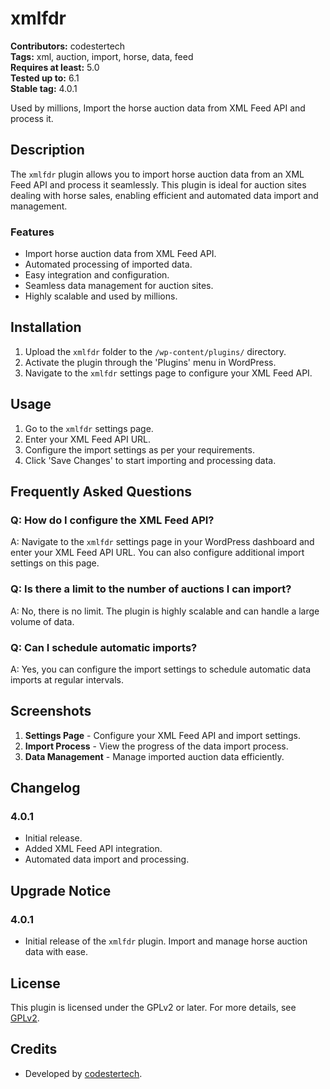 # xmlfdr

**Contributors:** codestertech  
**Tags:** xml, auction, import, horse, data, feed  
**Requires at least:** 5.0  
**Tested up to:** 6.1  
**Stable tag:** 4.0.1

Used by millions, Import the horse auction data from XML Feed API and process it.

## Description

The `xmlfdr` plugin allows you to import horse auction data from an XML Feed API and process it seamlessly. This plugin is ideal for auction sites dealing with horse sales, enabling efficient and automated data import and management.

### Features

- Import horse auction data from XML Feed API.
- Automated processing of imported data.
- Easy integration and configuration.
- Seamless data management for auction sites.
- Highly scalable and used by millions.

## Installation

1. Upload the `xmlfdr` folder to the `/wp-content/plugins/` directory.
2. Activate the plugin through the 'Plugins' menu in WordPress.
3. Navigate to the `xmlfdr` settings page to configure your XML Feed API.

## Usage

1. Go to the `xmlfdr` settings page.
2. Enter your XML Feed API URL.
3. Configure the import settings as per your requirements.
4. Click 'Save Changes' to start importing and processing data.

## Frequently Asked Questions

### Q: How do I configure the XML Feed API?

A: Navigate to the `xmlfdr` settings page in your WordPress dashboard and enter your XML Feed API URL. You can also configure additional import settings on this page.

### Q: Is there a limit to the number of auctions I can import?

A: No, there is no limit. The plugin is highly scalable and can handle a large volume of data.

### Q: Can I schedule automatic imports?

A: Yes, you can configure the import settings to schedule automatic data imports at regular intervals.

## Screenshots

1. **Settings Page** - Configure your XML Feed API and import settings.
2. **Import Process** - View the progress of the data import process.
3. **Data Management** - Manage imported auction data efficiently.

## Changelog

### 4.0.1
- Initial release.
- Added XML Feed API integration.
- Automated data import and processing.

## Upgrade Notice

### 4.0.1
- Initial release of the `xmlfdr` plugin. Import and manage horse auction data with ease.

## License

This plugin is licensed under the GPLv2 or later. For more details, see [GPLv2](http://www.gnu.org/licenses/gpl-2.0.html).

## Credits

- Developed by [codestertech](http://codestertech.com).
